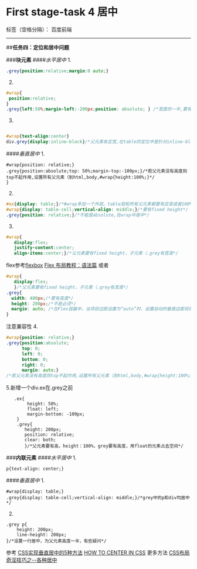 ﻿# First stage-task 4 居中

标签（空格分隔）： 百度前端

---

##**任务四：定位和居中问题**

###**块元素**
####*水平居中*
1.
``` CSS
.grey{position:relative;margin:0 auto;}
```
2.
```CSS
#wrap{
 position:relative;
}
.grey{left:50%;margin-left:-200px;position: absolute; } /*宽度的一半,要有position*/
```
3.


```CSS

#wrap{text-align:center}
div.grey{display:inline-block}/*父元素有定宽,在table的定位中是针对inline-block，block无效*/
```

####*垂直居中*
1.
```
#wrap{position: relative;}
.grey{position:absolute;top: 50%;margin-top:-100px;}/*若父元素没有高度则top不起作用,设置所有父元素（到html,body,#wrap{height:100%;}*/
}
```
2.
```CSS
#ex{display: table;}/*#wrap多加一个外层。table层和所有父元素都要有定高或者100%*/
#wrap{display: table-cell;vertical-align: middle;}/*要有fixed height*/
.grey{position: relative;}/*不能是absolute,在wrap中居中*/
```
3.
```CSS
#wrap{
   display:flex; 
   justify-content:center;
   align-items:center;}/*父元素要有fixed height，子元素（.grey有宽高*/
```
flex参考[flexbox][1]
[Flex 布局教程：语法篇][2]
或者
```CSS
#wrap{
   display:flex; 
   }/*父元素要有fixed height，子元素（.grey有宽高*/
.grey{
  width: 400px;/*要有高度*/
  height: 200px;/*不是必须*/
  margin: auto; /*在Flex容器中，当项目边距设置为“auto”时，设置自动的垂直边距将使该项目完全集中两个轴。*/
}
```
注意兼容性
4.
```CSS
#wrap{position: relative;}
.grey{position:absolute; 
      top: 0;
      left: 0;
      bottom: 0;
      right: 0;
      margin: auto;}
/*若父元素没有高度则top不起作用,设置所有父元素（到html,body,#wrap{height:100%;}*/
```
5.新增一个div.ex在.grey之前
```
   .ex{
        height: 50%;
    	float: left;
    	margin-bottom: -100px;      
    }
    .grey{
       height: 200px;
       position: relative;
       clear: both;
       }/*父元素要有高，height：100%，grey要有高度，用float的元素占去空间*/
```
###**内联元素**
####*水平居中*
1.
```
p{text-align: center;}
```
####*垂直居中* 
1.
```
#wrap{display: table;}
.grey{display: table-cell;vertical-align: middle;}/*grey中的p和div均居中*/
```
2.
```
.grey p{
	height: 200px;
    line-height: 200px;
}/*设置一行居中，为父元素高度一半，有些疑问*/
```
参考
[CSS实现垂直居中的5种方法][3]
[HOW TO CENTER IN CSS][4]
更多方法
[CSS布局奇淫技巧之--各种居中][5]

  
  


  [1]: http://zh.learnlayout.com/flexbox.html
  [2]: http://www.ruanyifeng.com/blog/2015/07/flex-grammar.html
  [3]: https://www.qianduan.net/css-to-achieve-the-vertical-center-of-the-five-kinds-of-methods/
  [4]: http://howtocenterincss.com/
  [5]: http://www.cnblogs.com/2050/p/3392803.html